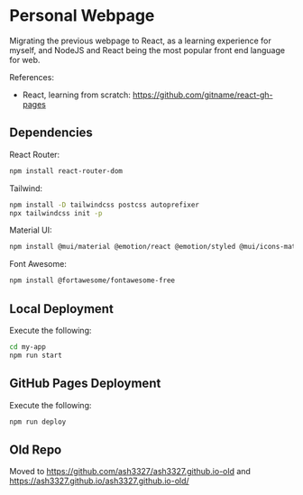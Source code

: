 # Personal Webpage

Migrating the previous webpage to React, as a learning experience for myself, and NodeJS and React being the most popular front end language for web.

References:
* React, learning from scratch: https://github.com/gitname/react-gh-pages

## Dependencies

<!-- NextJS:
```bash
npm install next react react-dom
``` -->
React Router:
```bash
npm install react-router-dom
```

Tailwind:
```bash
npm install -D tailwindcss postcss autoprefixer
npx tailwindcss init -p
```

Material UI:
```bash
npm install @mui/material @emotion/react @emotion/styled @mui/icons-material @mui/lab
```

Font Awesome:
```bash
npm install @fortawesome/fontawesome-free
```

## Local Deployment

Execute the following:
```bash
cd my-app
npm run start
```

## GitHub Pages Deployment

Execute the following:
```bash
npm run deploy
```

## Old Repo

Moved to https://github.com/ash3327/ash3327.github.io-old and https://ash3327.github.io/ash3327.github.io-old/